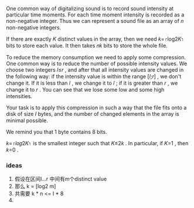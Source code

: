 One common way of digitalizing sound is to record sound intensity at particular time moments. For each time moment intensity is recorded as a non-negative integer. Thus we can represent a sound file as an array of 𝑛
 non-negative integers.

If there are exactly 𝐾
 distinct values in the array, then we need 𝑘=⌈log2𝐾⌉
 bits to store each value. It then takes 𝑛𝑘
 bits to store the whole file.

To reduce the memory consumption we need to apply some compression. One common way is to reduce the number of possible intensity values. We choose two integers 𝑙≤𝑟
, and after that all intensity values are changed in the following way: if the intensity value is within the range [𝑙;𝑟]
, we don't change it. If it is less than 𝑙
, we change it to 𝑙
; if it is greater than 𝑟
, we change it to 𝑟
. You can see that we lose some low and some high intensities.

Your task is to apply this compression in such a way that the file fits onto a disk of size 𝐼
 bytes, and the number of changed elements in the array is minimal possible.

We remind you that 1
 byte contains 8
 bits.

𝑘=⌈𝑙𝑜𝑔2𝐾⌉
 is the smallest integer such that 𝐾≤2𝑘
. In particular, if 𝐾=1
, then 𝑘=0
.

### ideas
1. 假设在区间l...r 中间有m个distinct value
2. 那么 k = [log2 m]
3. 共需要 k * n <= I * 8
4. 